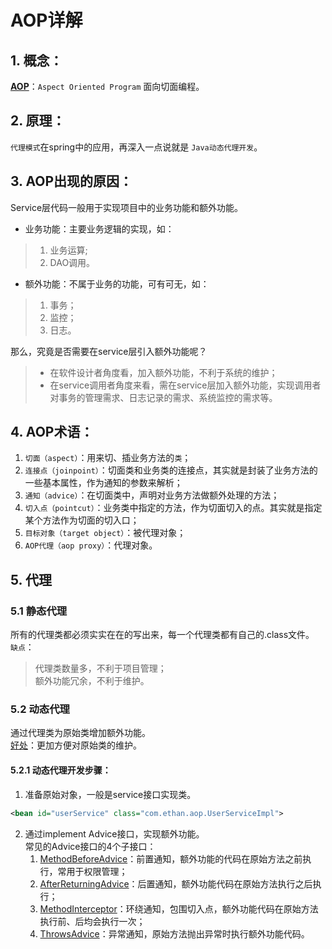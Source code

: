 # AOP详解
## 1. 概念：  
**[AOP]()**：`Aspect Oriented Program` 面向切面编程。
## 2. 原理：
`代理模式`在spring中的应用，再深入一点说就是 `Java动态代理开发`。
## 3. AOP出现的原因：  
Service层代码一般用于实现项目中的业务功能和额外功能。  
- 业务功能：主要业务逻辑的实现，如：  
>1. 业务运算;  
>2. DAO调用。
- 额外功能：不属于业务的功能，可有可无，如：  
>1. 事务；  
>2. 监控；  
>3. 日志。

那么，究竟是否需要在service层引入额外功能呢？  
>- 在软件设计者角度看，加入额外功能，不利于系统的维护；  
>- 在service调用者角度来看，需在service层加入额外功能，实现调用者对事务的管理需求、日志记录的需求、系统监控的需求等。

## 4. AOP术语：
1. `切面（aspect）`：用来切、插业务方法的`类`；
2. `连接点（joinpoint）`：切面类和业务类的连接点，其实就是封装了业务方法的一些基本属性，作为通知的参数来解析；
3. `通知（advice）`：在切面类中，声明对业务方法做额外处理的方法；
4. `切入点（pointcut）`：业务类中指定的方法，作为切面切入的点。其实就是指定某个方法作为切面的切入口；
5. `目标对象（target object）`：被代理对象；
6. `AOP代理（aop proxy）`：代理对象。

## 5. 代理
### 5.1 静态代理
所有的代理类都必须实实在在的写出来，每一个代理类都有自己的.class文件。  
`缺点`：
>代理类数量多，不利于项目管理；  
>额外功能冗余，不利于维护。

### 5.2 动态代理
通过代理类为原始类增加额外功能。  
[好处]()：更加方便对原始类的维护。
#### 5.2.1 动态代理开发步骤：
1. 准备原始对象，一般是service接口实现类。
```xml
<bean id="userService" class="com.ethan.aop.UserServiceImpl">
```
2. 通过implement Advice接口，实现额外功能。  
常见的Advice接口的4个子接口：  
    1. [MethodBeforeAdvice](#)：前置通知，额外功能的代码在原始方法之前执行，常用于权限管理；
    2. [AfterReturningAdvice](#)：后置通知，额外功能代码在原始方法执行之后执行；
    3. [MethodInterceptor](#)：环绕通知，包围切入点，额外功能代码在原始方法执行前、后均会执行一次；
    4. [ThrowsAdvice](#)：异常通知，原始方法抛出异常时执行额外功能代码。
    